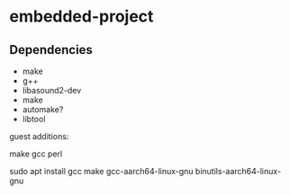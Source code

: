 # embedded-project


## Dependencies

- make
- g++
- libasound2-dev
- make
- automake?
- libtool

guest additions:

make gcc perl

sudo apt install gcc make gcc-aarch64-linux-gnu binutils-aarch64-linux-gnu